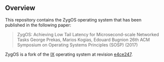 ## Overview

This repository contains the ZygOS operating system that has been published in the following paper:

> ZygOS: Achieving Low Tail Latency for Microsecond-scale Networked Tasks
> George Prekas, Marios Kogias, Edouard Bugnion
> 26th ACM Symposium on Operating Systems Principles (SOSP) (2017)

ZygOS is a fork of the [IX](https://github.com/ix-project/ix) operating system at revision [e4ce247](https://github.com/ix-project/ix/commit/e4ce2474728bf657b51f6658c0a00c38057c0b73).
